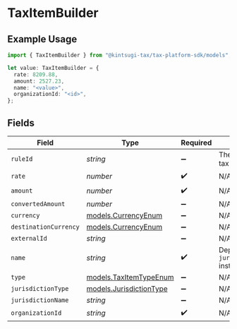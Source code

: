 # TaxItemBuilder

## Example Usage

```typescript
import { TaxItemBuilder } from "@kintsugi-tax/tax-platform-sdk/models";

let value: TaxItemBuilder = {
  rate: 8209.88,
  amount: 2527.23,
  name: "<value>",
  organizationId: "<id>",
};
```

## Fields

| Field                                                    | Type                                                     | Required                                                 | Description                                              |
| -------------------------------------------------------- | -------------------------------------------------------- | -------------------------------------------------------- | -------------------------------------------------------- |
| `ruleId`                                                 | *string*                                                 | :heavy_minus_sign:                                       | The rule ID of the tax item                              |
| `rate`                                                   | *number*                                                 | :heavy_check_mark:                                       | N/A                                                      |
| `amount`                                                 | *number*                                                 | :heavy_check_mark:                                       | N/A                                                      |
| `convertedAmount`                                        | *number*                                                 | :heavy_minus_sign:                                       | N/A                                                      |
| `currency`                                               | [models.CurrencyEnum](../models/currencyenum.md)         | :heavy_minus_sign:                                       | N/A                                                      |
| `destinationCurrency`                                    | [models.CurrencyEnum](../models/currencyenum.md)         | :heavy_minus_sign:                                       | N/A                                                      |
| `externalId`                                             | *string*                                                 | :heavy_minus_sign:                                       | N/A                                                      |
| `name`                                                   | *string*                                                 | :heavy_check_mark:                                       | Deprecated: use `jurisdiction_type` instead              |
| `type`                                                   | [models.TaxItemTypeEnum](../models/taxitemtypeenum.md)   | :heavy_minus_sign:                                       | N/A                                                      |
| `jurisdictionType`                                       | [models.JurisdictionType](../models/jurisdictiontype.md) | :heavy_minus_sign:                                       | N/A                                                      |
| `jurisdictionName`                                       | *string*                                                 | :heavy_minus_sign:                                       | N/A                                                      |
| `organizationId`                                         | *string*                                                 | :heavy_check_mark:                                       | N/A                                                      |